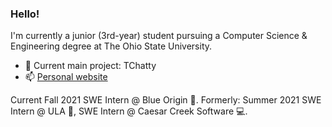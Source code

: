 ### Hello!

I'm currently a junior (3rd-year) student pursuing a Computer Science & Engineering degree at The Ohio State University.

- 🔭 Current main project: TChatty
- 📫 [Personal website](https://aqchen.com)

Current Fall 2021 SWE Intern @ Blue Origin 🚀. Formerly: Summer 2021 SWE Intern @ ULA 🚀, SWE Intern @ Caesar Creek Software 💻.
